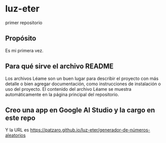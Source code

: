 # luz-eter
primer repositorio

## Propósito
Es mi primera vez.

## Para qué sirve el archivo README
Los archivos Léame son un buen lugar para describir el proyecto con más detalle o bien agregar documentación, como instrucciones de instalación o uso del proyecto. El contenido del archivo Léame se muestra automáticamente en la página principal del repositorio.

## Creo una app en Google AI Studio y la cargo en este repo
Y la URL es https://patzaro.github.io/luz-eter/generador-de-números-aleatorios

